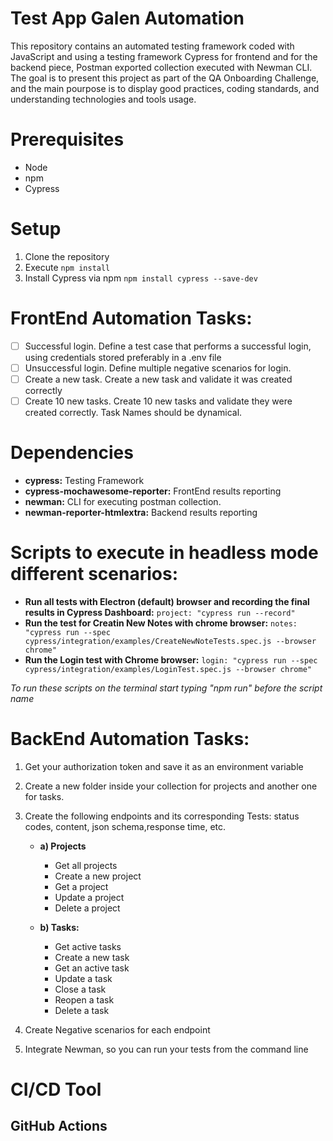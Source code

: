 # Test App Galen Automation

This repository contains an automated testing framework coded with JavaScript and using a testing framework Cypress for frontend and for the backend piece, Postman exported collection executed with Newman CLI. The goal is to present this project as part of the QA Onboarding Challenge, and the main pourpose is to display good practices, coding standards, and understanding technologies and tools usage.


# Prerequisites
* Node
* npm
* Cypress

# Setup

1. Clone the repository 
2. Execute `npm install`
3. Install Cypress via npm `npm install cypress --save-dev`

# FrontEnd Automation Tasks:

- [ ] Successful login. Define a test case that performs a successful login, using credentials stored preferably in a .env file
- [ ] Unsuccessful login. Define multiple negative scenarios for login.
- [ ] Create a new task. Create a new task and validate it was created correctly
- [ ] Create 10 new tasks. Create 10 new tasks and validate they were created correctly. Task Names should be dynamical.

# Dependencies 

* **cypress:** Testing Framework
* **cypress-mochawesome-reporter:** FrontEnd results reporting
* **newman:** CLI for executing postman collection.
* **newman-reporter-htmlextra:** Backend results reporting

# Scripts to execute in headless mode different scenarios:

* **Run all tests with Electron (default) browser and recording the final results in Cypress Dashboard:** `project: "cypress run --record"`
* **Run the test for Creatin New Notes with chrome browser:** `notes: "cypress run --spec cypress/integration/examples/CreateNewNoteTests.spec.js --browser chrome"`
* **Run the Login test with Chrome browser:** `login: "cypress run --spec cypress/integration/examples/LoginTest.spec.js --browser chrome"`

*To run these scripts on the terminal start typing "npm run" before the script name*

# BackEnd Automation Tasks:

1. Get your authorization token and save it as an environment variable

2. Create a new folder inside your collection for projects and another one for tasks.

3. Create the following endpoints and its corresponding Tests: status codes, content, json schema,response time, etc.
    - **a) Projects**
      - Get all projects
      - Create a new project
      - Get a project
      - Update a project
      - Delete a project
      
    - **b) Tasks:**
      - Get active tasks
      - Create a new task
      - Get an active task
      - Update a task
      - Close a task
      - Reopen a task
      - Delete a task
      
4. Create Negative scenarios for each endpoint

5. Integrate Newman, so you can run your tests from the command line


# CI/CD Tool
## **GitHub Actions**
